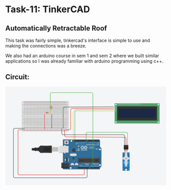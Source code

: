 # Task-11: TinkerCAD

## Automatically Retractable Roof

This task was fairly simple, tinkercad's interface is simple to use and making the connections was a breeze.

We also had an arduino course in sem 1 and sem 2 where we built similar applications so I was already familiar with arduino programming using c++. 

## Circuit: 
![alt text](https://github.com/DeadlockVector/amfoss-tasks1/blob/main/task-11/Circuit.png?raw=true)